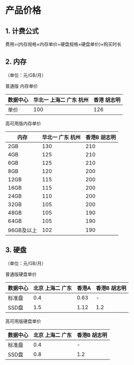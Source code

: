 # 产品价格

## 1. 计费公式

费用=(内存规格×内存单价+硬盘规格×硬盘单价)×购买时长

## 2. 内存

（单位：元/GB/月）

普通版 内存单价

| 数据中心 | 华北一 上海二 广东 杭州 | 香港 胡志明 |
| ---- | ---------- | --- |
| 单价   | 100        | 126 |

高可用版内存单价

| 内存      | 华北一 广东 杭州 | 香港B 胡志明 |
| ------- | ------ | --- |
| 2GB     | 130    | 210 |
| 4GB     | 125    | 210 |
| 6GB     | 125    | 210 |
| 8GB     | 120    | 200 |
| 12GB    | 115    | 200 |
| 16GB    | 115    | 200 |
| 24GB    | 110    | 200 |
| 32GB    | 105    | 200 |
| 48GB    | 105    | 190 |
| 64GB    | 105    | 190 |
| 96GB及以上 | 102    | 190 |

## 3. 硬盘

（单位：元/GB/月）

普通版硬盘单价

| 数据中心 | 北京 上海二 广东 | 香港A  | 香港B 胡志明|
| ---- | --------- | ---- | --- |
| 标准盘  | 0.4       | 0.63 | \-  |
| SSD盘 | 1.5       | 1.12 | 1.2 |

高可用版硬盘单价

| 数据中心 | 北京 上海二 广东 | 香港B 胡志明|
| ---- | --------- | --- |
| 标准盘  | 0.4       | \-  |
| SSD盘 | 0.8       | 1.2 |
